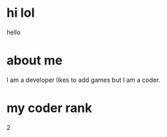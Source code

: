  # hi lol
 
 hello
 # about me
 I am a developer
 likes to add games
 but I am a coder.

 # my coder rank
2
